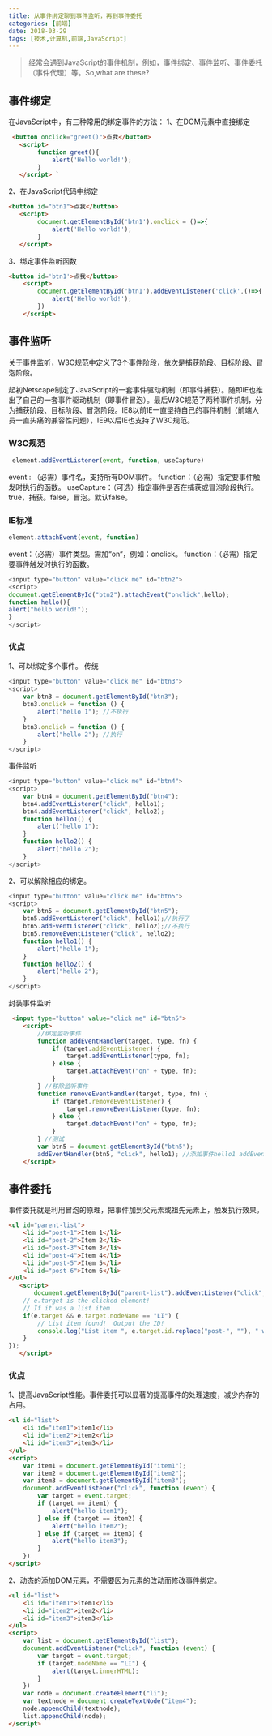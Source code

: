 ```yaml
---
title: 从事件绑定聊到事件监听，再到事件委托
categories: [前端]
date: 2018-03-29
tags: [技术,计算机,前端,JavaScript]
---
```


>经常会遇到JavaScript的事件机制，例如，事件绑定、事件监听、事件委托（事件代理）等。So,what are these?

<!--more-->

## 事件绑定

在JavaScript中，有三种常用的绑定事件的方法：
1、在DOM元素中直接绑定
```html
 <button onclick="greet()">点我</button>
   <script>
        function greet(){
            alert('Hello world!');
        }
   </script> `
```
2、在JavaScript代码中绑定
```html
<button id="btn1">点我</button>
   <script>
        document.getElementById('btn1').onclick = ()=>{
            alert('Hello world!');
        }
   </script> 
```

3、绑定事件监听函数
```html
<button id='btn1'>点我</button>
    <script>
        document.getElementById('btn1').addEventListener('click',()=>{
            alert('Hello world!');
        })
    </script>
```
## 事件监听

关于事件监听，W3C规范中定义了3个事件阶段，依次是捕获阶段、目标阶段、冒泡阶段。

起初Netscape制定了JavaScript的一套事件驱动机制（即事件捕获）。随即IE也推出了自己的一套事件驱动机制（即事件冒泡）。最后W3C规范了两种事件机制，分为捕获阶段、目标阶段、冒泡阶段。IE8以前IE一直坚持自己的事件机制（前端人员一直头痛的兼容性问题），IE9以后IE也支持了W3C规范。
### W3C规范

```js
 element.addEventListener(event, function, useCapture)
```
event : （必需）事件名，支持所有DOM事件。
function：（必需）指定要事件触发时执行的函数。
useCapture：（可选）指定事件是否在捕获或冒泡阶段执行。true，捕获。false，冒泡。默认false。
### IE标准
```js
element.attachEvent(event, function)
```
event：（必需）事件类型。需加“on“，例如：onclick。
function：（必需）指定要事件触发时执行的函数。
```js
<input type="button" value="click me" id="btn2">
<script>
document.getElementById("btn2").attachEvent("onclick",hello);
function hello(){	
alert("hello world!");
}
</script>
```
### 优点
1、可以绑定多个事件。
传统
```js
<input type="button" value="click me" id="btn3">
<script>
    var btn3 = document.getElementById("btn3");
    btn3.onclick = function () {
        alert("hello 1"); //不执行
    }
    btn3.onclick = function () {
        alert("hello 2"); //执行
    }
</script>
```
事件监听
```js
<input type="button" value="click me" id="btn4">
<script>
    var btn4 = document.getElementById("btn4");
    btn4.addEventListener("click", hello1);
    btn4.addEventListener("click", hello2);
    function hello1() {
        alert("hello 1");
    }
    function hello2() {
        alert("hello 2");
    }
</script>
```
2、可以解除相应的绑定。
```js
<input type="button" value="click me" id="btn5">
<script>
    var btn5 = document.getElementById("btn5");
    btn5.addEventListener("click", hello1);//执行了
    btn5.addEventListener("click", hello2);//不执行
    btn5.removeEventListener("click", hello2);
    function hello1() {
        alert("hello 1");
    }
    function hello2() {
        alert("hello 2");
    }
</script>
```
封装事件监听
```html
 <input type="button" value="click me" id="btn5">
    <script>
        //绑定监听事件 
        function addEventHandler(target, type, fn) {
            if (target.addEventListener) {
                target.addEventListener(type, fn);
            } else {
                target.attachEvent("on" + type, fn);
            }
        } //移除监听事件 
        function removeEventHandler(target, type, fn) {
            if (target.removeEventListener) {
                target.removeEventListener(type, fn);
            } else {
                target.detachEvent("on" + type, fn);
            }
        } //测试 
        var btn5 = document.getElementById("btn5");
        addEventHandler(btn5, "click", hello1); //添加事件hello1 addEventHandler(btn5,"click",hello2);//添加事件hello2 removeEventHandler(btn5,"click",hello1);//移除事件hello1
    </script>
```
## 事件委托

事件委托就是利用冒泡的原理，把事件加到父元素或祖先元素上，触发执行效果。
```html
<ul id="parent-list">
    <li id="post-1">Item 1</li>
    <li id="post-2">Item 2</li>
    <li id="post-3">Item 3</li>
    <li id="post-4">Item 4</li>
    <li id="post-5">Item 5</li>
    <li id="post-6">Item 6</li>
</ul>
   <script>
       document.getElementById("parent-list").addEventListener("click", function(e) {
	// e.target is the clicked element!
	// If it was a list item
	if(e.target && e.target.nodeName == "LI") {
		// List item found!  Output the ID!
		console.log("List item ", e.target.id.replace("post-", ""), " was clicked!");
	}
});
   </script> 
```
### 优点
1、提高JavaScript性能。事件委托可以显著的提高事件的处理速度，减少内存的占用。

```html
<ul id="list">
    <li id="item1">item1</li>
    <li id="item2">item2</li>
    <li id="item3">item3</li>
</ul>
<script>
    var item1 = document.getElementById("item1");
    var item2 = document.getElementById("item2");
    var item3 = document.getElementById("item3");
    document.addEventListener("click", function (event) {
        var target = event.target;
        if (target == item1) {
            alert("hello item1");
        } else if (target == item2) {
            alert("hello item2");
        } else if (target == item3) {
            alert("hello item3");
        }
    })
</script>
```
2、动态的添加DOM元素，不需要因为元素的改动而修改事件绑定。
```html
<ul id="list">
    <li id="item1">item1</li>
    <li id="item2">item2</li>
    <li id="item3">item3</li>
</ul>
<script>
    var list = document.getElementById("list");
    document.addEventListener("click", function (event) {
        var target = event.target;
        if (target.nodeName == "LI") {
            alert(target.innerHTML);
        }
    })
    var node = document.createElement("li");
    var textnode = document.createTextNode("item4");
    node.appendChild(textnode);
    list.appendChild(node);
</script>

```



